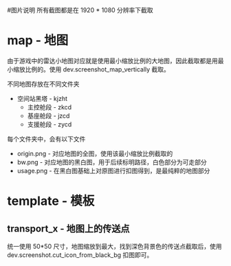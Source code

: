 #图片说明
所有截图都是在 1920 * 1080 分辨率下截取

# map - 地图
由于游戏中的雷达小地图对应就是使用最小缩放比例的大地图，因此截取都是用最小缩放比例的。使用 dev.screenshot_map_vertically 截取。

不同地图存放在不同文件夹
- 空间站黑塔 - kjzht
    - 主控舱段 - zkcd
    - 基座舱段 - jzcd
    - 支援舱段 - zycd

每个文件夹中，会有以下文件
- origin.png - 对应地图的全图，使用该最小缩放比例截取的
- bw.png - 对应地图的黑白图，用于后续标明路径，白色部分为可走部分
- usage.png - 在黑白图基础上对原图进行扣图得到，是最纯粹的地图部分


# template - 模板

## transport_x - 地图上的传送点
统一使用 50*50 尺寸，地图缩放到最大，找到深色背景色的传送点截取后，使用 dev.screenshot.cut_icon_from_black_bg 扣图即可。
